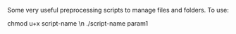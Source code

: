 Some very useful preprocessing scripts to manage files and folders.
To use:

chmod u+x script-name \n
./script-name param1
